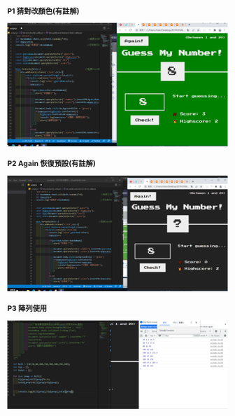 ### P1 猜對改顏色(有註解)

![P1.PNG](./P1.PNG)

### P2 Again 恢復預設(有註解)

![P2.PNG](./P2.PNG)

### P3 陣列使用

![P3.PNG](./P3.PNG)
